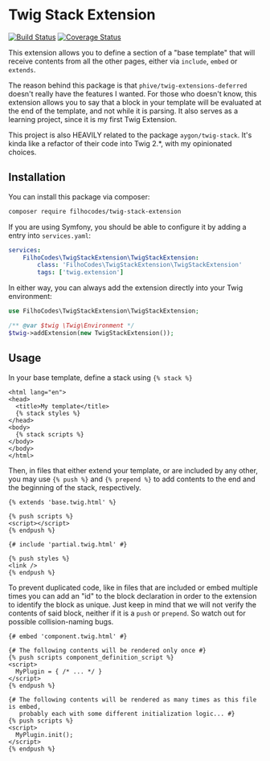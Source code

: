# Twig Stack Extension

[![Build Status](https://travis-ci.org/filhocodes/twig-stack-extension.svg?branch=master)](https://travis-ci.org/filhocodes/twig-stack-extension)
[![Coverage Status](https://coveralls.io/repos/github/filhocodes/twig-stack-extension/badge.svg)](https://coveralls.io/github/filhocodes/twig-stack-extension)

This extension allows you to define a section of a "base template" that will
receive contents from all the other pages, either via `include`, `embed` or
`extends`.

The reason behind this package is that `phive/twig-extensions-deferred` doesn't
really have the features I wanted. For those who doesn't know, this extension
allows you to say that a block in your template will be evaluated at the end of
the template, and not while it is parsing. It also serves as a learning project,
since it is my first Twig Extension.

This project is also HEAVILY related to the package `aygon/twig-stack`. It's
kinda like a refactor of their code into Twig 2.*, with my opinionated choices.

## Installation

You can install this package via composer:

```bash
composer require filhocodes/twig-stack-extension
```

If you are using Symfony, you should be able to configure it by adding a entry
into `services.yaml`:

```yaml
services:
    FilhoCodes\TwigStackExtension\TwigStackExtension:
        class: 'FilhoCodes\TwigStackExtension\TwigStackExtension'
        tags: ['twig.extension']
```

In either way, you can always add the extension directly into your Twig
environment:

```php
use FilhoCodes\TwigStackExtension\TwigStackExtension;

/** @var $twig \Twig\Environment */
$twig->addExtension(new TwigStackExtension());
```

## Usage

In your base template, define a stack using `{% stack %}`

```twig
<html lang="en">
<head>
  <title>My template</title>
  {% stack styles %}
</head>
<body>
  {% stack scripts %}
</body>
</body>
</html>
```

Then, in files that either extend your template, or are included by any other,
you may use `{% push %}` and `{% prepend %}` to add contents to the end and the
beginning of the stack, respectively.

```twig
{% extends 'base.twig.html' %}

{% push scripts %}
<script></script>
{% endpush %}
```

```twig
{# include 'partial.twig.html' #}

{% push styles %}
<link />
{% endpush %}
```

To prevent duplicated code, like in files that are included or embed multiple
times you can add an "id" to the block declaration in order to the extension to
identify the block as unique. Just keep in mind that we will not verify the
contents of said block, neither if it is a `push` or `prepend`. So watch out for
possible collision-naming bugs.

```twig
{# embed 'component.twig.html' #}

{# The following contents will be rendered only once #}
{% push scripts component_definition_script %}
<script>
  MyPlugin = { /* ... */ }
</script>
{% endpush %}

{# The following contents will be rendered as many times as this file is embed,
   probably each with some different initialization logic... #}
{% push scripts %}
<script>
  MyPlugin.init();
</script>
{% endpush %}
```
